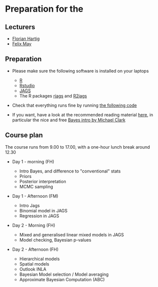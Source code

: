 
# Preparation for the 

## Lecturers

* [Florian Hartig](http://florianhartig.wordpress.com/)
* [Felix May](https://www.ufz.de/index.php?en=32342)

## Preparation

* Please make sure the following software is installed on your laptops
  * [R](http://www.r-project.org/)
  * [Rstudio](http://www.rstudio.com/)
  * [JAGS](http://mcmc-jags.sourceforge.net/)
  * The R packages [rjags](http://cran.r-project.org/web/packages/rjags/index.html) and [R2jags](http://cran.r-project.org/web/packages/R2jags/index.html)

* Check that everything runs fine by running [the following code](https://raw.githubusercontent.com/florianhartig/LearningBayes/master/CommentedCode/03-Software/Jags/testR2jags.R)

* If you want, have a look at the recommended reading material [here](http://florianhartig.github.io/LearningBayes/), in particular the nice and free [Bayes intro by Michael Clark](http://www3.nd.edu/%7Emclark19/learn/IntroBayes.pdf)

## Course plan

The course runs from 9.00 to 17.00, with a one-hour lunch break around 12.30

* Day 1 - morning (FH)
  * Intro Bayes, and difference to "conventional" stats 
  * Priors
  * Posterior interpretation 
  * MCMC sampling 

* Day 1 - Afternoon (FM)
  * Intro Jags
  * Binomial model in JAGS
  * Regression in JAGS

* Day 2 - Morning (FH)
  * Mixed and generalised linear mixed models in JAGS 
  * Model checking, Bayesian p-values 

* Day 2 - Afternoon (FH)
  * Hierarchical models
  * Spatial models 
  * Outlook INLA 
  * Bayesian Model selection / Model averaging 
  * Approximate Bayesian Computation (ABC)
